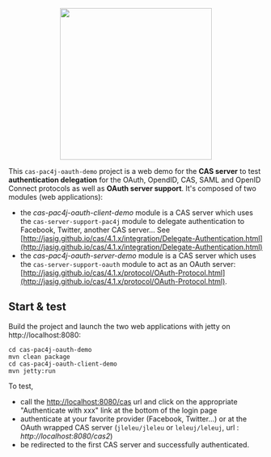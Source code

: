 <p align="center">
  <img src="https://pac4j.github.io/pac4j/img/logo-cas.png" width="300" />
</p>

This `cas-pac4j-oauth-demo` project is a web demo for the **CAS server** to test **authentication delegation** for the OAuth, OpendID, CAS, SAML and OpenID Connect protocols as well as **OAuth server support**. It's composed of two modules (web applications):

- the *cas-pac4j-oauth-client-demo* module is a CAS server which uses the `cas-server-support-pac4j` module to delegate authentication to Facebook, Twitter, another CAS server... See [http://jasig.github.io/cas/4.1.x/integration/Delegate-Authentication.html](http://jasig.github.io/cas/4.1.x/integration/Delegate-Authentication.html)
- the *cas-pac4j-oauth-server-demo* module is a CAS server which uses the `cas-server-support-oauth` module to act as an OAuth server: [http://jasig.github.io/cas/4.1.x/protocol/OAuth-Protocol.html](http://jasig.github.io/cas/4.1.x/protocol/OAuth-Protocol.html).

## Start & test

Build the project and launch the two web applications with jetty on http://localhost:8080:

    cd cas-pac4j-oauth-demo
    mvn clean package
    cd cas-pac4j-oauth-client-demo
    mvn jetty:run

To test,

- call the [http://localhost:8080/cas](http://localhost:8080/cas) url and click on the appropriate "Authenticate with xxx" link at the bottom of the login page
- authenticate at your favorite provider (Facebook, Twitter...) or at the OAuth wrapped CAS server (`jleleu/jleleu` or `leleuj/leleuj`, url : _http://localhost:8080/cas2_)
- be redirected to the first CAS server and successfully authenticated.

